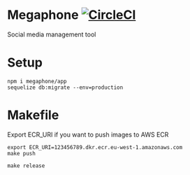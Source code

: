 # Megaphone [![CircleCI](https://circleci.com/gh/jkrclaro/megaphone/tree/master.svg?style=svg&circle-token=08d741d0a59a7704053acdfd6be5fdb6591784c5)](https://circleci.com/gh/jkrclaro/megaphone/tree/master)
Social media management tool

# Setup
```
npm i megaphone/app
sequelize db:migrate --env=production
```

# Makefile
Export ECR_URI if you want to push images to AWS ECR
```
export ECR_URI=123456789.dkr.ecr.eu-west-1.amazonaws.com
make push
```

```
make release
```
